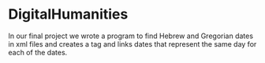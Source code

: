 # DigitalHumanities
In our final project we wrote a program to find Hebrew and Gregorian dates in xml files and creates a tag  and links dates that represent the same day for each of the dates. 
